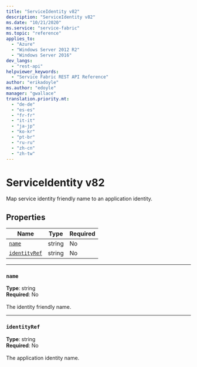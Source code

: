 ```yaml
---
title: "ServiceIdentity v82"
description: "ServiceIdentity v82"
ms.date: "10/21/2020"
ms.service: "service-fabric"
ms.topic: "reference"
applies_to: 
  - "Azure"
  - "Windows Server 2012 R2"
  - "Windows Server 2016"
dev_langs: 
  - "rest-api"
helpviewer_keywords: 
  - "Service Fabric REST API Reference"
author: "erikadoyle"
ms.author: "edoyle"
manager: "gwallace"
translation.priority.mt: 
  - "de-de"
  - "es-es"
  - "fr-fr"
  - "it-it"
  - "ja-jp"
  - "ko-kr"
  - "pt-br"
  - "ru-ru"
  - "zh-cn"
  - "zh-tw"
---
```

# ServiceIdentity v82

Map service identity friendly name to an application identity.

## Properties
| Name | Type | Required |
| --- | --- | --- |
| [`name`](#name) | string | No |
| [`identityRef`](#identityref) | string | No |

____
### `name`
__Type__: string <br/>
__Required__: No<br/>
<br/>
The identity friendly name.

____
### `identityRef`
__Type__: string <br/>
__Required__: No<br/>
<br/>
The application identity name.

